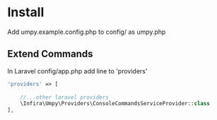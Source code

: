 # Install

Add umpy.example.config.php to config/ as umpy.php

## Extend Commands
In Laravel config/app.php add line to 'providers'
```php
'providers' => [
    
    //...other laravel providers
    \Infira\Umpy\Providers\ConsoleCommandsServiceProvider::class
],
```

